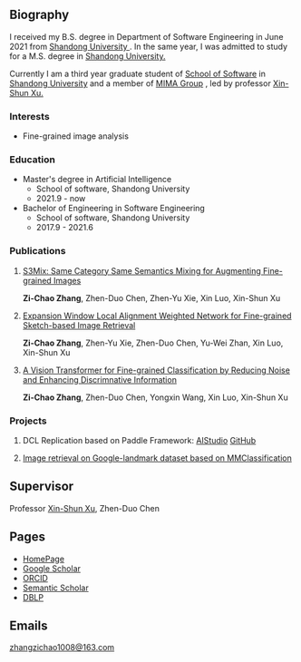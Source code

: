 ## Biography

I received my B.S. degree in Department of Software Engineering in June 2021 from [Shandong University ](http://www.sdu.edu.cn/). In the same year, I was admitted to study for a M.S. degree in [Shandong University.](http://www.sdu.edu.cn/)

Currently I am a third year graduate student of [School of Software](http://www.sc.sdu.edu.cn/) in [Shandong University](http://www.sdu.edu.cn/) and a member of [MIMA Group](http://mima.sdu.edu.cn/) , led by professor [Xin-Shun Xu.](http://mima.sdu.edu.cn/Members/xinshunxu)

### Interests

- Fine-grained image analysis

### Education

- Master's degree in Artificial Intelligence
  - School of software, Shandong University
  - 2021.9 - now
- Bachelor of Engineering in Software Engineering
  - School of software, Shandong University
  - 2017.9 - 2021.6


### Publications

1. [S3Mix: Same Category Same Semantics Mixing for Augmenting Fine-grained Images](https://dl.acm.org/doi/10.1145/3605892)

   **Zi-Chao Zhang**, Zhen-Duo Chen, Zhen-Yu Xie, Xin Luo, Xin-Shun Xu

2. [Expansion Window Local Alignment Weighted Network for Fine-grained Sketch-based Image Retrieval](https://www.sciencedirect.com/science/article/abs/pii/S0031320323005903)

   **Zi-Chao Zhang**, Zhen-Yu Xie, Zhen-Duo Chen, Yu-Wei Zhan, Xin Luo, Xin-Shun Xu

3. [A Vision Transformer for Fine-grained Classification by Reducing Noise and Enhancing Discrimnative Information](https://www.sciencedirect.com/science/article/abs/pii/S0031320323006775)

   **Zi-Chao Zhang**, Zhen-Duo Chen, Yongxin Wang, Xin Luo, Xin-Shun Xu
   

### Projects

1. DCL Replication based on Paddle Framework: [AIStudio](https://aistudio.baidu.com/aistudio/projectdetail/3955190) [GitHub](https://github.com/zzc98/PaddlePaddle_DCL)

2. [Image retrieval on Google-landmark dataset based on MMClassification](https://github.com/zzc98/mmclassification/issues/1)


## Supervisor

Professor [Xin-Shun Xu](https://www.sc.sdu.edu.cn/info/1044/2253.htm), Zhen-Duo Chen


## Pages

- [HomePage](https://zzc98.github.io)
- [Google Scholar](https://scholar.google.no/citations?user=Tc-PRBQAAAAJ)
- [ORCID](https://orcid.org/0000-0003-1365-4401)
- [Semantic Scholar](https://www.semanticscholar.org/author/2128158898)
- [DBLP](https://dblp.org/pid/276/0696-2)

## Emails

zhangzichao1008@163.com
